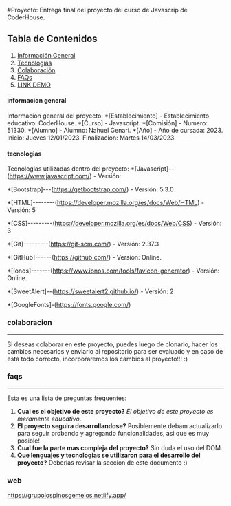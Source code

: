 #Proyecto: Entrega final del proyecto del curso de Javascrip de CoderHouse.

## Tabla de Contenidos
1. [Información General](#informacion-general)
2. [Tecnologías](#tecnologias)
3. [Colaboración](#colaboracion)
4. [FAQs](#faqs)
5. [LINK DEMO](#web)


#### informacion general

Informacion general del proyecto:
*[Establecimiento] - Establecimiento educativo: CoderHouse.
*[Curso] - Javascript.
*[Comisión] - Numero: 51330.
*[Alumno] - Alumno: Nahuel Genari.
*[Año] - Año de cursada: 2023. Inicio: Jueves 12/01/2023. Finalizacion: Martes 14/03/2023.


#### tecnologias

Tecnologias utilizadas dentro del proyecto:
*[Javascript]--(https://www.javascript.com/) - Versión:

*[Bootstrap]---(https://getbootstrap.com/) - Versión: 5.3.0

*[HTML]--------(https://developer.mozilla.org/es/docs/Web/HTML) - Versión: 5

*[CSS]---------(https://developer.mozilla.org/es/docs/Web/CSS) - Versión: 3

*[Git]---------(https://git-scm.com/) - Versión: 2.37.3

*[GitHub]------(https://github.com/) - Versión: Online. 

*[Ionos]-------(https://www.ionos.com/tools/favicon-generator) - Versión: Online. 

*[SweetAlert]--(https://sweetalert2.github.io/) - Versión: 2

*[GoogleFonts]-(https://fonts.google.com/)

### colaboracion

***
Si deseas colaborar en este proyecto, puedes luego de clonarlo, hacer los cambios necesarios y enviarlo al repositorio para ser evaluado y en caso de esta todo correcto, incorporaremos los cambios al proyecto!!! :)


### faqs

***
Esta es una lista de preguntas frequentes:
1. **Cual es el objetivo de este proyecto?**
_El objetivo de este proyecto es meramente educativo_. 
2. **El proyecto seguira desarrollandose?** 
Posiblemente debam actualizarlo para seguir probando y agregando funcionalidades, asi que es muy posible!
3. **Cual fue la parte mas compleja del proyecto?**
Sin duda el uso del DOM.
4. **Que lenguajes y tecnologias se utilizaron para el desarrollo del proyecto?**
Deberias revisar la seccion <tecnologias> de este documento :)

### web

https://grupolospinosgemelos.netlify.app/

